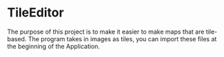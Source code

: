 # TileEditor
The purpose of this project is to make it easier to make maps that are tile-based.
The program takes in images as tiles, you can import these files at the beginning of the Application.
